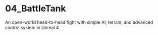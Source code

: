 # 04_BattleTank
An open-world head-to-head fight with simple AI, terrain, and advanced control system in Unreal 4
